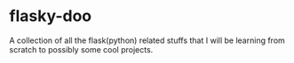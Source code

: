 # flasky-doo
A collection of all the flask(python) related stuffs that I will be learning from scratch to possibly some cool projects.
